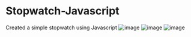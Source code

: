 # Stopwatch-Javascript
Created a simple stopwatch using Javascript
![image](https://github.com/user-attachments/assets/5601878b-d925-432f-842c-0a57a7bd7a36)
![image](https://github.com/user-attachments/assets/e6528c5c-cb9a-49ca-98b0-8f3b75b7ae98)
![image](https://github.com/user-attachments/assets/5cbb6de7-a64e-45da-a695-c515209d8fd0)
